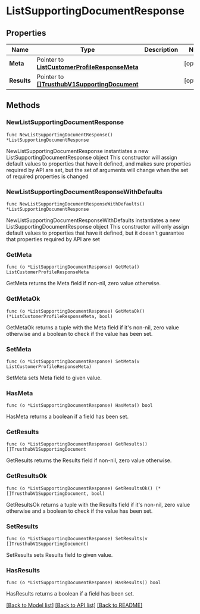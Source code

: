 # ListSupportingDocumentResponse

## Properties

Name | Type | Description | Notes
------------ | ------------- | ------------- | -------------
**Meta** | Pointer to [**ListCustomerProfileResponseMeta**](ListCustomerProfileResponse_meta.md) |  | [optional] 
**Results** | Pointer to [**[]TrusthubV1SupportingDocument**](TrusthubV1SupportingDocument.md) |  | [optional] 

## Methods

### NewListSupportingDocumentResponse

`func NewListSupportingDocumentResponse() *ListSupportingDocumentResponse`

NewListSupportingDocumentResponse instantiates a new ListSupportingDocumentResponse object
This constructor will assign default values to properties that have it defined,
and makes sure properties required by API are set, but the set of arguments
will change when the set of required properties is changed

### NewListSupportingDocumentResponseWithDefaults

`func NewListSupportingDocumentResponseWithDefaults() *ListSupportingDocumentResponse`

NewListSupportingDocumentResponseWithDefaults instantiates a new ListSupportingDocumentResponse object
This constructor will only assign default values to properties that have it defined,
but it doesn't guarantee that properties required by API are set

### GetMeta

`func (o *ListSupportingDocumentResponse) GetMeta() ListCustomerProfileResponseMeta`

GetMeta returns the Meta field if non-nil, zero value otherwise.

### GetMetaOk

`func (o *ListSupportingDocumentResponse) GetMetaOk() (*ListCustomerProfileResponseMeta, bool)`

GetMetaOk returns a tuple with the Meta field if it's non-nil, zero value otherwise
and a boolean to check if the value has been set.

### SetMeta

`func (o *ListSupportingDocumentResponse) SetMeta(v ListCustomerProfileResponseMeta)`

SetMeta sets Meta field to given value.

### HasMeta

`func (o *ListSupportingDocumentResponse) HasMeta() bool`

HasMeta returns a boolean if a field has been set.

### GetResults

`func (o *ListSupportingDocumentResponse) GetResults() []TrusthubV1SupportingDocument`

GetResults returns the Results field if non-nil, zero value otherwise.

### GetResultsOk

`func (o *ListSupportingDocumentResponse) GetResultsOk() (*[]TrusthubV1SupportingDocument, bool)`

GetResultsOk returns a tuple with the Results field if it's non-nil, zero value otherwise
and a boolean to check if the value has been set.

### SetResults

`func (o *ListSupportingDocumentResponse) SetResults(v []TrusthubV1SupportingDocument)`

SetResults sets Results field to given value.

### HasResults

`func (o *ListSupportingDocumentResponse) HasResults() bool`

HasResults returns a boolean if a field has been set.


[[Back to Model list]](../README.md#documentation-for-models) [[Back to API list]](../README.md#documentation-for-api-endpoints) [[Back to README]](../README.md)


